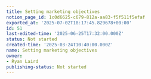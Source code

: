 ```yaml
---
title: Setting marketing objectives
notion_page_id: 1c0d6625-c679-812a-aa83-f5f511f5efaf
exported_at: '2025-07-02T18:17:45.829678+00:00'
id: 51
last-edited-time: '2025-06-25T17:32:00.000Z'
status: Not started
created-time: '2025-03-24T10:40:00.000Z'
name: Setting marketing objectives
owner:
- Ryan Laird
publishing-status: Not started
---
```


